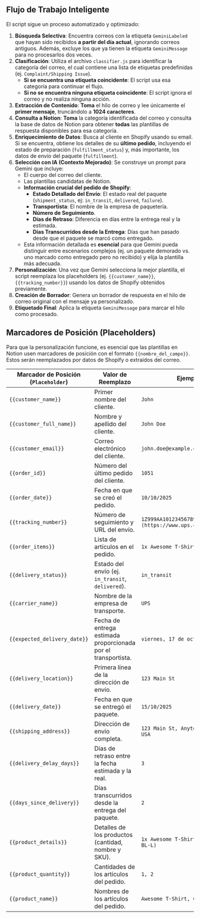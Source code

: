 ## Flujo de Trabajo Inteligente

El script sigue un proceso automatizado y optimizado:

1.  **Búsqueda Selectiva**: Encuentra correos con la etiqueta `GeminiLabeled` que hayan sido recibidos **a partir del día actual**, ignorando correos antiguos. Además, excluye los que ya tienen la etiqueta `GeminiMessage` para no procesarlos dos veces.
2.  **Clasificación**: Utiliza el archivo `classifier.js` para identificar la categoría del correo, el cual contiene una lista de etiquetas predefinidas (ej. `Complaint/Shipping Issue`).
    *   **Si se encuentra una etiqueta coincidente**: El script usa esa categoría para continuar el flujo.
    *   **Si no se encuentra ninguna etiqueta coincidente**: El script ignora el correo y no realiza ninguna acción.
3.  **Extracción de Contenido**: **Toma** el hilo de correo y lee únicamente el **primer mensaje**, truncándolo a **1024 caracteres**.
4.  **Consulta a Notion**: **Toma** la categoría identificada del correo y consulta la base de datos de Notion para obtener **todas** las plantillas de respuesta disponibles para esa categoría.
5.  **Enriquecimiento de Datos**: Busca al cliente en Shopify usando su email. Si se encuentra, obtiene los detalles de su **último pedido**, incluyendo el estado de preparación (`fulfillment_status`) y, más importante, los datos de envío del paquete (`fulfillment`).
6.  **Selección con IA (Contexto Mejorado)**: Se construye un prompt para Gemini que incluye:
    *   El cuerpo del correo del cliente.
    *   Las plantillas candidatas de Notion.
    *   **Información crucial del pedido de Shopify**:
        *   **Estado Detallado del Envío**: El estado real del paquete (`shipment_status`, ej: `in_transit`, `delivered`, `failure`).
        *   **Transportista**: El nombre de la empresa de paquetería.
        *   **Número de Seguimiento**.
        *   **Días de Retraso**: Diferencia en días entre la entrega real y la estimada.
        *   **Días Transcurridos desde la Entrega**: Días que han pasado desde que el paquete se marcó como entregado.
    *   Esta información detallada es **esencial** para que Gemini pueda distinguir entre escenarios complejos (ej. un paquete demorado vs. uno marcado como entregado pero no recibido) y elija la plantilla más adecuada.
7.  **Personalización**: Una vez que Gemini selecciona la mejor plantilla, el script reemplaza los placeholders (ej. `{{customer_name}}`, `{{tracking_number}}`) usando los datos de Shopify obtenidos previamente.
8.  **Creación de Borrador**: Genera un borrador de respuesta en el hilo de correo original con el mensaje ya personalizado.
9.  **Etiquetado Final**: Aplica la etiqueta `GeminiMessage` para marcar el hilo como procesado.

## Marcadores de Posición (Placeholders)

Para que la personalización funcione, es esencial que las plantillas en Notion usen marcadores de posición con el formato `{{nombre_del_campo}}`. Estos serán reemplazados por datos de Shopify o extraídos del correo.

| Marcador de Posición (`Placeholder`) | Valor de Reemplazo                                                               | Ejemplo                                              |
| ------------------------------------ | -------------------------------------------------------------------------------- | ---------------------------------------------------- |
| `{{customer_name}}`                  | Primer nombre del cliente.                                                       | `John`                                               |
| `{{customer_full_name}}`             | Nombre y apellido del cliente.                                                   | `John Doe`                                           |
| `{{customer_email}}`                 | Correo electrónico del cliente.                                                  | `john.doe@example.com`                               |
| `{{order_id}}`                       | Número del último pedido del cliente.                                            | `1051`                                               |
| `{{order_date}}`                     | Fecha en que se creó el pedido.                                                  | `10/10/2025`                                         |
| `{{tracking_number}}`                | Número de seguimiento y URL del envío.                                           | `1Z999AA10123456789 (https://www.ups.com/track?...)` |
| `{{order_items}}`                    | Lista de artículos en el pedido.                                                 | `1x Awesome T-Shirt, 2x Cool Mug`                    |
| `{{delivery_status}}`                | Estado del envío (ej. `in_transit`, `delivered`).                                | `in_transit`                                         |
| `{{carrier_name}}`                   | Nombre de la empresa de transporte.                                              | `UPS`                                                |
| `{{expected_delivery_date}}`         | Fecha de entrega estimada proporcionada por el transportista.                    | `viernes, 17 de octubre de 2025`                     |
| `{{delivery_location}}`              | Primera línea de la dirección de envío.                                          | `123 Main St`                                        |
| `{{delivery_date}}`                  | Fecha en que se entregó el paquete.                                              | `15/10/2025`                                         |
| `{{shipping_address}}`               | Dirección de envío completa.                                                     | `123 Main St, Anytown, CA 12345, USA`                 |
| `{{delivery_delay_days}}`            | Días de retraso entre la fecha estimada y la real.                               | `3`                                                  |
| `{{days_since_delivery}}`            | Días transcurridos desde la entrega del paquete.                                 | `2`                                                  |
| `{{product_details}}`                | Detalles de los productos (cantidad, nombre y SKU).                              | `1x Awesome T-Shirt (SKU: TSH-BL-L)`                 |
| `{{product_quantity}}`               | Cantidades de los artículos del pedido.                                          | `1, 2`                                               |
| `{{product_name}}`                   | Nombres de los artículos del pedido.                                             | `Awesome T-Shirt, Cool Mug`                          |